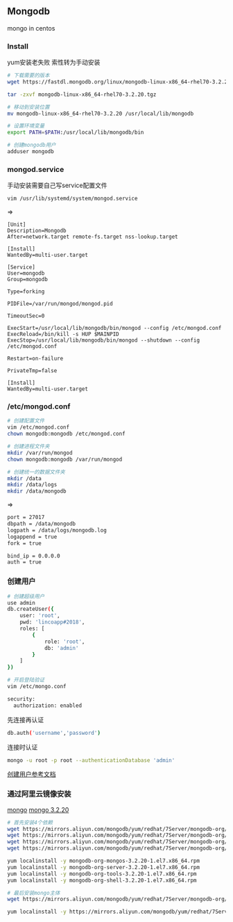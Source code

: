 Mongodb
---
mongo in centos


### Install
yum安装老失败 索性转为手动安装
```sh
# 下载需要的版本
wget https://fastdl.mongodb.org/linux/mongodb-linux-x86_64-rhel70-3.2.20.tgz

tar -zxvf mongodb-linux-x86_64-rhel70-3.2.20.tgz

# 移动到安装位置
mv mongodb-linux-x86_64-rhel70-3.2.20 /usr/local/lib/mongodb

# 设置环境变量
export PATH=$PATH:/usr/local/lib/mongodb/bin

# 创建mongodb用户
adduser mongodb
```


### mongod.service
手动安装需要自己写service配置文件
```sh
vim /usr/lib/systemd/system/mongod.service
```
=>
```service
[Unit]
Description=Mongodb
After=network.target remote-fs.target nss-lookup.target

[Install]
WantedBy=multi-user.target

[Service]
User=mongodb
Group=mongodb

Type=forking

PIDFile=/var/run/mongod/mongod.pid

TimeoutSec=0

ExecStart=/usr/local/lib/mongodb/bin/mongod --config /etc/mongod.conf
ExecReload=/bin/kill -s HUP $MAINPID
ExecStop=/usr/local/lib/mongodb/bin/mongod --shutdown --config /etc/mongod.conf

Restart=on-failure

PrivateTmp=false

[Install]
WantedBy=multi-user.target
```


### /etc/mongod.conf
```sh
# 创建配置文件
vim /etc/mongod.conf
chown mongodb:mongodb /etc/mongod.conf

# 创建进程文件夹
mkdir /var/run/mongod
chown mongodb:mongodb /var/run/mongod

# 创建统一的数据文件夹
mkdir /data
mkdir /data/logs
mkdir /data/mongodb
```
=>
```sh
port = 27017
dbpath = /data/mongodb
logpath = /data/logs/mongodb.log
logappend = true
fork = true

bind_ip = 0.0.0.0
auth = true
```

### 创建用户
```sh
# 创建超级用户
use admin
db.createUser({
    user: 'root',
    pwd: 'lincoapp#2018',
    roles: [
        {
            role: 'root',
            db: 'admin'
        }
    ]
})
```
```sh
# 开启登陆验证
vim /etc/mongo.conf

security:
  authorization: enabled
```

先连接再认证
```sh
db.auth('username','password')
```

连接时认证
```sh
mongo -u root -p root --authenticationDatabase 'admin'
```

[创建用户参考文档](https://www.cnblogs.com/xiaoqian1993/p/5944039.html)






### 通过阿里云镜像安装
[mongo](https://mirrors.aliyun.com/mongodb/)
[mongo 3.2.20](https://mirrors.aliyun.com/mongodb/yum/redhat/7Server/mongodb-org/3.2/x86_64/RPMS/)
```sh
# 首先安装4个依赖
wget https://mirrors.aliyun.com/mongodb/yum/redhat/7Server/mongodb-org/3.2/x86_64/RPMS/mongodb-org-mongos-3.2.20-1.el7.x86_64.rpm
wget https://mirrors.aliyun.com/mongodb/yum/redhat/7Server/mongodb-org/3.2/x86_64/RPMS/mongodb-org-server-3.2.20-1.el7.x86_64.rpm
wget https://mirrors.aliyun.com/mongodb/yum/redhat/7Server/mongodb-org/3.2/x86_64/RPMS/mongodb-org-tools-3.2.20-1.el7.x86_64.rpm
wget https://mirrors.aliyun.com/mongodb/yum/redhat/7Server/mongodb-org/3.2/x86_64/RPMS/mongodb-org-shell-3.2.20-1.el7.x86_64.rpm

yum localinstall -y mongodb-org-mongos-3.2.20-1.el7.x86_64.rpm
yum localinstall -y mongodb-org-server-3.2.20-1.el7.x86_64.rpm
yum localinstall -y mongodb-org-tools-3.2.20-1.el7.x86_64.rpm
yum localinstall -y mongodb-org-shell-3.2.20-1.el7.x86_64.rpm

# 最后安装mongo主体
wget https://mirrors.aliyun.com/mongodb/yum/redhat/7Server/mongodb-org/3.2/x86_64/RPMS/mongodb-org-3.2.20-1.el7.x86_64.rpm

yum localinstall -y https://mirrors.aliyun.com/mongodb/yum/redhat/7Server/mongodb-org/3.2/x86_64/RPMS/mongodb-org-3.2.20-1.el7.x86_64.rpm
```